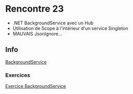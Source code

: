 # Rencontre 23

- .NET BackgroundService avec un Hub
- Utilisation de Scope à l'intérieur d'un service Singleton
- MAUVAIS JsonIgnore...

## Info

[BackgroundService](/info/BackgroundService)

### Exercices

[Exercice BackgroundService](/exercices/BackgroundService)
